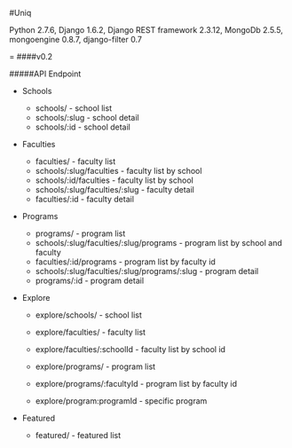 #Uniq

Python 2.7.6, Django 1.6.2, Django REST framework 2.3.12, MongoDb 2.5.5, mongoengine 0.8.7, django-filter 0.7

=
####v0.2

#####API Endpoint
- Schools
  - schools/  - school list
  - schools/:slug - school detail
  - schools/:id - school detail

- Faculties
  - faculties/ - faculty list
  - schools/:slug/faculties - faculty list by school
  - schools/:id/faculties - faculty list by school
  - schools/:slug/faculties/:slug - faculty detail
  - faculties/:id - faculty detail

- Programs
  - programs/ - program list
  - schools/:slug/faculties/:slug/programs - program list by school and faculty
  - faculties/:id/programs - program list by faculty id
  - schools/:slug/faculties/:slug/programs/:slug - program detail
  - programs/:id - program detail

- Explore
  - explore/schools/ - school list
  - explore/faculties/ - faculty list
  - explore/faculties/:schoolId - faculty list by school id
  - explore/programs/ - program list
  - explore/programs/:facultyId - program list by faculty id
  
  - explore/program:programId - specific program

- Featured
  - featured/ - featured list
